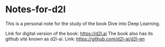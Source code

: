# Notes-for-d2l
This is a personal note for the study of the book Dive into Deep Learning.

Link for digital version of the book: https://d2l.ai
The book also has its github site known as d2l-ai. Link: https://github.com/d2l-ai/d2l-en
